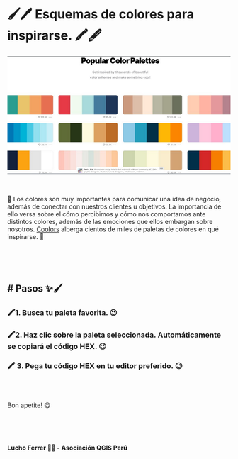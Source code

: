 

<h1> 🖌️🖊️ Esquemas de colores para inspirarse. 🖍️🖋️</h1>

![colours](images/palet.png)

<br />

🎨 Los colores son muy importantes para comunicar una idea de negocio, además de conectar con nuestros clientes u objetivos. La importancia de ello versa sobre el cómo percibimos y cómo nos comportamos ante distintos colores, además de las emociones que ellos embargan sobre nosotros.
[Coolors](https://coolors.co/palettes/trending) alberga cientos de miles de paletas de colores en qué inspirarse. 💫


<br />
<br />
<br />

<h2># Pasos ✨🖌️</h2>

<h3>🖍️1. Busca tu paleta favorita. 😉</h3>

<h3>🖍️2. Haz clic sobre la paleta seleccionada. Automáticamente se copiará el código HEX. 😉</h3>

<h3>🖍️ 3. Pega tu código HEX en tu editor preferido. 😉</h3>

<br />
<br />

Bon apetite! 😋

<br />
<br />
<br />


**Lucho Ferrer 👨‍💻 - Asociación QGIS Perú** 
